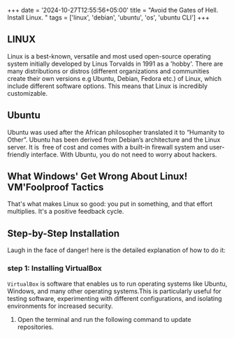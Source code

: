+++
date = '2024-10-27T12:55:56+05:00'
title = "Avoid the Gates of Hell. Install Linux. "
tags = ['linux', 'debian', 'ubuntu', 'os', 'ubuntu CLI']
+++

## LINUX

 Linux is a best-known, versatile and most used open-source operating system initially developed by Linus Torvalds in 1991 as a 'hobby'. There are many distributions or distros (different organizations and communities create their own versions e.g Ubuntu, Debian, Fedora etc.) of Linux, which include different software options. This means that Linux is incredibly customizable.

## Ubuntu

 Ubuntu was used after the African philosopher translated it to “Humanity to Other”. Ubuntu has been derived from Debian’s architecture and the Linux server. It is  free of cost and comes with a built-in firewall system and user-friendly interface. With Ubuntu, you do not need to worry about hackers.

 ## What Windows' Get Wrong About Linux! VM'Foolproof Tactics

That's what makes Linux so good: you put in something, and that effort multiplies. It's a positive feedback cycle.

## Step-by-Step Installation
Laugh in the face of danger! here is the detailed explanation of how to do it:

### step 1: Installing VirtualBox

`VirtualBox` is software that enables us to run operating systems like Ubuntu, Windows, and many other operating systems.This is particularly useful for testing software, experimenting with different configurations, and isolating environments for increased security.

1. Open the terminal and run the following command to update repositories.
